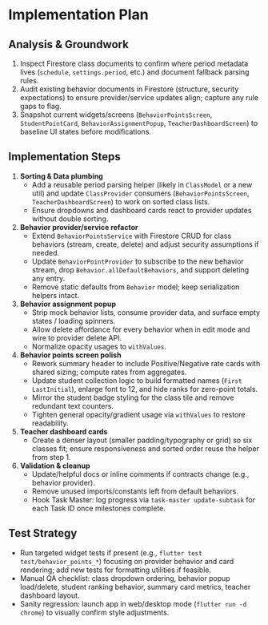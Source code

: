 # Implementation Plan

## Analysis & Groundwork
1. Inspect Firestore class documents to confirm where period metadata lives (`schedule`, `settings.period`, etc.) and document fallback parsing rules.
2. Audit existing behavior documents in Firestore (structure, security expectations) to ensure provider/service updates align; capture any rule gaps to flag.
3. Snapshot current widgets/screens (`BehaviorPointsScreen`, `StudentPointCard`, `BehaviorAssignmentPopup`, `TeacherDashboardScreen`) to baseline UI states before modifications.

## Implementation Steps
1. **Sorting & Data plumbing**
   - Add a reusable period parsing helper (likely in `ClassModel` or a new util) and update `ClassProvider` consumers (`BehaviorPointsScreen`, `TeacherDashboardScreen`) to work on sorted class lists.
   - Ensure dropdowns and dashboard cards react to provider updates without double sorting.
2. **Behavior provider/service refactor**
   - Extend `BehaviorPointsService` with Firestore CRUD for class behaviors (stream, create, delete) and adjust security assumptions if needed.
   - Update `BehaviorPointProvider` to subscribe to the new behavior stream, drop `Behavior.allDefaultBehaviors`, and support deleting any entry.
   - Remove static defaults from `Behavior` model; keep serialization helpers intact.
3. **Behavior assignment popup**
   - Strip mock behavior lists, consume provider data, and surface empty states / loading spinners.
   - Allow delete affordance for every behavior when in edit mode and wire to provider delete API.
   - Normalize opacity usages to `withValues`.
4. **Behavior points screen polish**
   - Rework summary header to include Positive/Negative rate cards with shared sizing; compute rates from aggregates.
   - Update student collection logic to build formatted names (`First LastInitial`), enlarge font to 12, and hide ranks for zero-point totals.
   - Mirror the student badge styling for the class tile and remove redundant text counters.
   - Tighten general opacity/gradient usage via `withValues` to restore readability.
5. **Teacher dashboard cards**
   - Create a denser layout (smaller padding/typography or grid) so six classes fit; ensure responsiveness and sorted order reuse the helper from step 1.
6. **Validation & cleanup**
   - Update/helpful docs or inline comments if contracts change (e.g., behavior provider).
   - Remove unused imports/constants left from default behaviors.
   - Hook Task Master: log progress via `task-master update-subtask` for each Task ID once milestones complete.

## Test Strategy
- Run targeted widget tests if present (e.g., `flutter test test/behavior_points_*`) focusing on provider behavior and card rendering; add new tests for formatting utilities if feasible.
- Manual QA checklist: class dropdown ordering, behavior popup load/delete, student ranking behavior, summary card metrics, teacher dashboard layout.
- Sanity regression: launch app in web/desktop mode (`flutter run -d chrome`) to visually confirm style adjustments.
